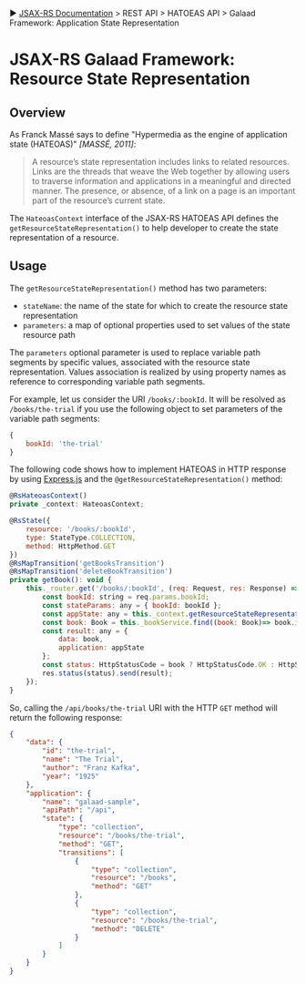 :arrow_forward: [JSAX-RS Documentation](./jsax-rs-reference.md) > REST API > HATOEAS API > Galaad Framework: Application State Representation

# JSAX-RS Galaad Framework: Resource State Representation

## Overview

As Franck Massé says to define "Hypermedia as the engine of application state (HATEOAS)" _[MASSÉ, 2011]_:

> A resource’s state representation includes links to related resources. Links are the threads that weave the Web together by allowing users to traverse information and applications in a meaningful and directed manner. The presence, or absence, of a link on a page is an important part of the resource’s current state.

The `HateoasContext` interface of the JSAX-RS HATOEAS API defines the `getResourceStateRepresentation()` to help developer to create the state representation of a resource.

## Usage

The `getResourceStateRepresentation()` method has two parameters:

- `stateName`: the name of the state for which to create the resource state representation
- `parameters`: a map of optional properties used to set values of the state resource path

The `parameters` optional parameter is used to replace variable path segments by specific values, associated with the resource state representation. Values association is realized by using property names as reference to corresponding variable path segments.

For example, let us consider the URI `/books/:bookId`. It will be resolved as `/books/the-trial` if you use the following object to set parameters of the variable path segments:

```javascript
{
    bookId: 'the-trial'
}
```

The following code shows how to implement HATEOAS in HTTP response by using [Express.js](https://expressjs.com/) and the `@getResourceStateRepresentation()` method:

```javascript
@RsHateoasContext()
private _context: HateoasContext;

@RsState({
    resource: '/books/:bookId',
    type: StateType.COLLECTION,
    method: HttpMethod.GET
})
@RsMapTransition('getBooksTransition')
@RsMapTransition('deleteBookTransition')
private getBook(): void {
    this._router.get('/books/:bookId', (req: Request, res: Response) => {
        const bookId: string = req.params.bookId;
        const stateParams: any = { bookId: bookId };
        const appState: any = this._context.getResourceStateRepresentation('getBook', stateParams);
        const book: Book = this._bookService.find((book: Book)=> book.id === bookId);
        const result: any = {
            data: book,
            application: appState
        };
        const status: HttpStatusCode = book ? HttpStatusCode.OK : HttpStatusCode.NOT_FOUND;
        res.status(status).send(result);
    });
}
```

So, calling the `/api/books/the-trial` URI with the HTTP `GET` method will return the following response:

```json
{
    "data": {
        "id": "the-trial",
        "name": "The Trial",
        "author": "Franz Kafka",
        "year": "1925"
    },
    "application": {
        "name": "galaad-sample",
        "apiPath": "/api",
        "state": {
            "type": "collection",
            "resource": "/books/the-trial",
            "method": "GET",
            "transitions": [
                {
                    "type": "collection",
                    "resource": "/books",
                    "method": "GET"
                },
                {
                    "type": "collection",
                    "resource": "/books/the-trial",
                    "method": "DELETE"
                }
            ]
        }
    }
}
```